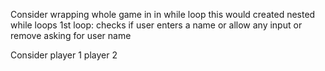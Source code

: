 Consider wrapping whole game in in while loop
this would created nested while loops
1st loop:
    checks if user enters a name
    or allow any input
    or remove asking for user name

Consider player 1 player 2

